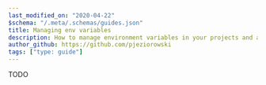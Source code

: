 ```yaml
---
last_modified_on: "2020-04-22"
$schema: "/.meta/.schemas/guides.json"
title: Managing env variables
description: How to manage environment variables in your projects and applications
author_github: https://github.com/pjeziorowski
tags: ["type: guide"]
---
```


TODO



